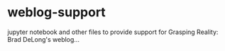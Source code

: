 # weblog-support
jupyter notebook and other files to provide support for Grasping Reality: Brad DeLong's weblog...
